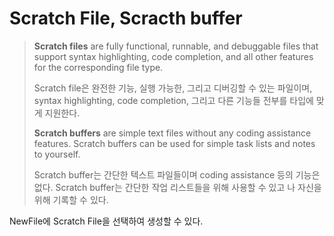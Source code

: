 # Scratch File, Scracth buffer

> **Scratch files** are fully functional, runnable, and debuggable files that support syntax highlighting, code completion, and all other features for the corresponding file type.
>
> Scratch file은 완전한 기능, 실행 가능한, 그리고 디버깅할 수 있는 파일이며, syntax highlighting, code completion, 그리고 다른 기능들 전부를 타입에 맞게 지원한다.
>
> **Scratch buffers** are simple text files without any coding assistance features. Scratch buffers can be used for simple task lists and notes to yourself.
>
> Scratch buffer는 간단한 텍스트 파일들이며 coding assistance 등의 기능은 없다. Scratch buffer는 간단한 작업 리스트들을 위해 사용할 수 있고 나 자신을 위해 기록할 수 있다.

NewFile에 Scratch File을 선택하여 생성할 수 있다.